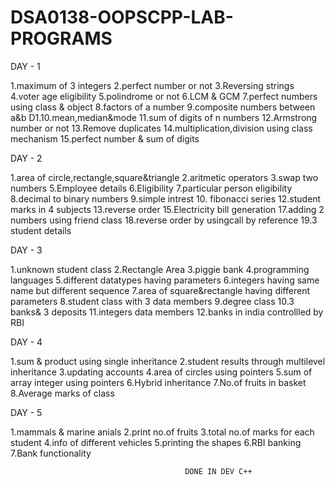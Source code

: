 # DSA0138-OOPSCPP-LAB-PROGRAMS
DAY - 1

1.maximum of 3 integers
2.perfect number or not
3.Reversing strings
4.voter age eligibility
5.polindrome or not
6.LCM & GCM
7.perfect numbers using class & object
8.factors of a number
9.composite numbers between a&b
D1.10.mean,median&mode
11.sum of digits of n numbers
12.Armstrong number or not
13.Remove duplicates
14.multiplication,division using class mechanism
15.perfect number & sum of digits


DAY - 2

1.area of circle,rectangle,square&triangle
2.aritmetic operators
3.swap two numbers
5.Employee details
6.Eligibility
7.particular person eligibility
8.decimal to binary numbers
9.simple intrest
10. fibonacci series
12.student marks in 4 subjects
13.reverse order
15.Electricity bill generation
17.adding 2 numbers using friend class
18.reverse order by usingcall by reference
19.3 student details


DAY - 3

1.unknown student class
2.Rectangle Area
3.piggie bank
4.programming languages
5.different datatypes having parameters
6.integers having same name but different sequence
7.area of square&rectangle having different parameters
8.student class with 3 data members
9.degree class
10.3 banks& 3 deposits
11.integers data members
12.banks in india controllled by RBI

 
 DAY - 4
 
1.sum & product using single inheritance
2.student results through multilevel inheritance
3.updating accounts
4.area of circles using pointers
5.sum of array integer using pointers
6.Hybrid inheritance
7.No.of fruits in basket
8.Average marks of class


DAY - 5


1.mammals & marine anials
2.print no.of fruits
3.total no.of marks for each student
4.info of different vehicles
5.printing the shapes
6.RBI banking
7.Bank functionality



                                           DONE IN DEV C++
